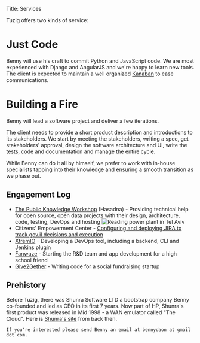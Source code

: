 Title: Services

Tuzig offers two kinds of service:

Just Code
=========
Benny will use his craft to commit Python and
JavaScript code. We are most experienced with Django and AngularJS
and we're happy to learn new tools. The client is expected to maintain a
well organized
[Kanaban](https://en.wikipedia.org/wiki/Kanban_%28development%29) to ease
communications.

Building a Fire
===============
Benny will lead a software project and deliver a few iterations.

The client needs to provide a short product
description and introductions to its stakeholders. We start by meeting the
stakeholders, writing a spec, get stakeholders'
approval, design the software architecture and UI, write the tests, code
and documentation and manage the entire cycle.

While Benny can do it all by himself, we prefer to work
with in-house specialists tapping into their knowledge and ensuring a
smooth transition as we phase out.

Engagement Log
--------------

* [The Public Knowledge Workshop](http://www.hasadna.org.il/en) (Hasadna) - Providing technical help for
  open source, open data projects with their design, architecture, code,
  testing, DevOps and hosting
  ![Reading power plant in Tel Aviv](/images/reading.png)
* Citizens' Empowerment Center - [Configuring and deploying JIRA to track
  gov.il decisions and execution](http://jira.hasadna.org.il)
* [XtremIO](http://www.xtremio.com/) - Developing a DevOps tool, including a backend, CLI
  and Jenkins plugin
* [Fanwaze](http://www.fanwaze.com/) - Starting the R&D team and app development
  for a high school friend
* [Give2Gether](http://www.give2gether.com/) - Writing code for a social
  fundraising startup

Prehistory
----------

Before Tuzig, there was Shunra Software LTD a bootstrap company Benny
co-founded and led as CEO in its first 7 years. Now part of HP,
Shunra's first product was released in Mid 1998 - a WAN emulator called "The Cloud".
Here is [Shunra's site](/shunra1) from back then. 

    If you're interested please send Benny an email at bennydaon at gmail dot com.
